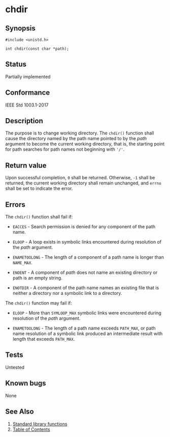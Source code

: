 # chdir

## Synopsis

`#include <unistd.h>`

`int chdir(const char *path);`

## Status

Partially implemented

## Conformance

IEEE Std 1003.1-2017

## Description

The purpose is to change working directory. The `chdir()` function shall cause the directory named by the path name
pointed to by the _path_ argument to become the current working directory, that is, the starting point for path searches
for path names not beginning with `'/'`.

## Return value

Upon successful completion, `0` shall be returned. Otherwise, `-1` shall be returned, the current working directory
shall remain unchanged, and `errno` shall be set to indicate the error.

## Errors

The `chdir()` function shall fail if:

* `EACCES` - Search permission is denied for any component of the path name.

* `ELOOP` - A loop exists in symbolic links encountered during resolution of the _path_ argument.

* `ENAMETOOLONG` - The length of a component of a path name is longer than `NAME_MAX`.

* `ENOENT` - A component of _path_ does not name an existing directory or path is an empty string.

* `ENOTDIR` - A component of the path name names an existing file that is neither a directory nor a symbolic link
 to a directory.

The `chdir()` function may fail if:

* `ELOOP` - More than `SYMLOOP_MAX` symbolic links were encountered during resolution of the _path_ argument.

* `ENAMETOOLONG` - The length of a path name exceeds `PATH_MAX`, or path name resolution of a symbolic link produced an
 intermediate result with length that exceeds `PATH_MAX`.

## Tests

Untested

## Known bugs

None

## See Also

1. [Standard library functions](../functions.md)
2. [Table of Contents](../../../README.md)
